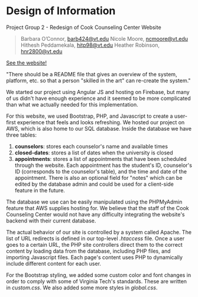 # Design of Information
Project Group 2 - Redesign of Cook Counseling Center Website

> Barbara O’Connor, barb424@vt.edu
> Nicole Moore, ncmoore@vt.edu
> Hithesh Peddamekala, hitp98@vt.edu
> Heather Robinson, hnr2800@vt.edu

[See the website!](http://ec2-3-135-184-38.us-east-2.compute.amazonaws.com/)

"There should be a README file that gives an overview of the system, platform, etc. so that a person "skilled in the art" can re-create the system."

We started our project using Angular JS and hosting on Firebase, but many of us didn't have enough experience and it seemed to be more complicated than what we actually needed for this implementation.

For this website, we used Bootstrap, PHP, and Javascript to create a user-first experience that feels and looks refreshing. We hosted our project on AWS, which is also home to our SQL database. Inside the database we have three tables:
1. **counselors**: stores each counselor's name and available times
2. **closed-dates**: stores a list of dates when the university is closed
3. **appointments**: stores a list of appointments that have been scheduled through the website. Each appointment has the student's ID, counselor's ID (corresponds to the counselor's table), and the time and date of the appointment. There is also an optional field for "notes" which can be edited by the database admin and could be used for a client-side feature in the future.

The database we use can be easily manipulated using the PHPMyAdmin feature that AWS supplies hosting for. We believe that the staff of the Cook Counseling Center would not have any difficulty integrating the website's backend with their current database. 

The actual behavior of our site is controlled by a system called Apache. The list of URL redirects is defined in our top-level *.htaccess* file. Once a user goes to a certain URL, the PHP site controllers direct them to the correct content by loading data from the database, including PHP files, and importing Javascript files. Each page's content uses PHP to dynamically include different content for each user.

For the Bootstrap styling, we added some custom color and font changes in order to comply with some of Virginia Tech's standards. These are written in *custom.css*. We also added some more styles in *global.css*.
